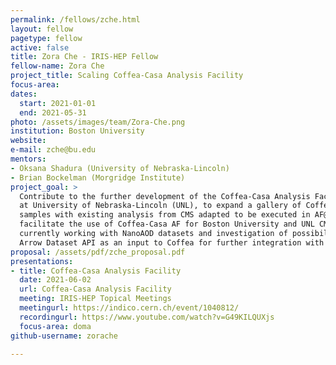 ```yaml
---
permalink: /fellows/zche.html
layout: fellow
pagetype: fellow
active: false
title: Zora Che - IRIS-HEP Fellow
fellow-name: Zora Che
project_title: Scaling Coffea-Casa Analysis Facility
focus-area:
dates:
  start: 2021-01-01
  end: 2021-05-31
photo: /assets/images/team/Zora-Che.png
institution: Boston University
website:
e-mail: zche@bu.edu
mentors:
- Oksana Shadura (University of Nebraska-Lincoln)
- Brian Bockelman (Morgridge Institute)
project_goal: >
  Contribute to the further development of the Coffea-Casa Analysis Facility (AF)
  at University of Nebraska-Lincoln (UNL), to expand a gallery of Coffea-Casa analysis
  samples with existing analysis from CMS adapted to be executed in AF@UNL. I will
  facilitate the use of Coffea-Casa AF for Boston University and UNL CMS physicists
  currently working with NanoAOD datasets and investigation of possibility to use
  Arrow Dataset API as an input to Coffea for further integration with Skyhook DM.
proposal: /assets/pdf/zche_proposal.pdf
presentations:
- title: Coffea-Casa Analysis Facility
  date: 2021-06-02
  url: Coffea-Casa Analysis Facility
  meeting: IRIS-HEP Topical Meetings
  meetingurl: https://indico.cern.ch/event/1040812/
  recordingurl: https://www.youtube.com/watch?v=G49KILQUXjs
  focus-area: doma
github-username: zorache

---
```

